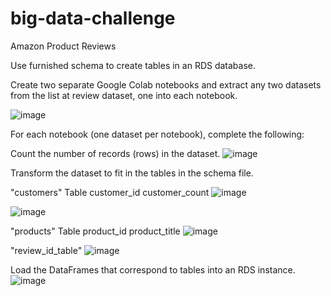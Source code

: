 # big-data-challenge
Amazon Product Reviews

Use furnished schema to create tables in an RDS database.


Create two separate Google Colab notebooks and extract any two datasets from the list at review dataset, one into each notebook.

![image](https://user-images.githubusercontent.com/86893003/161841764-43649351-de8e-4fb8-98aa-de8618afa101.png)



For each notebook (one dataset per notebook), complete the following:


Count the number of records (rows) in the dataset.
![image](https://user-images.githubusercontent.com/86893003/161842029-86db1c10-5717-4f8f-ac93-e8090f82509c.png)



Transform the dataset to fit in the tables in the schema file.

"customers" Table
customer_id
customer_count
![image](https://user-images.githubusercontent.com/86893003/161842616-1c40046d-50f9-430e-afec-e0e9fdcc3bf7.png)

![image](https://user-images.githubusercontent.com/86893003/161843011-22e5ae9f-de90-49d7-8dc9-44310fd07e96.png)


"products" Table
product_id
product_title
![image](https://user-images.githubusercontent.com/86893003/161843358-2127f2ef-afc0-4de8-8cc1-28c14e77cf62.png)



"review_id_table"
![image](https://user-images.githubusercontent.com/86893003/161845851-0362f986-4ee1-4a2f-9221-737423509534.png)



Load the DataFrames that correspond to tables into an RDS instance.
![image](https://user-images.githubusercontent.com/86893003/161846054-2723ed68-923d-43f8-a185-3fdb08f3fb18.png)



